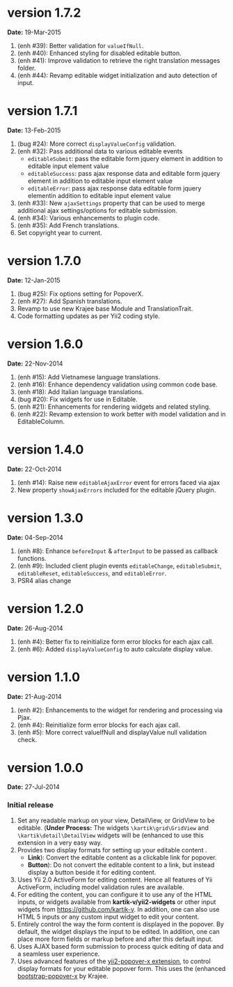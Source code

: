 version 1.7.2
=============
**Date:** 19-Mar-2015

1. (enh #39): Better validation for `valueIfNull`.
2. (enh #40): Enhanced styling for disabled editable button.
3. (enh #41): Improve validation to retrieve the right translation messages folder.
4. (enh #44): Revamp editable widget initialization and auto detection of input.

version 1.7.1
=============
**Date:** 13-Feb-2015

1. (bug #24): More correct `displayValueConfig` validation.
2. (enh #32): Pass additional data to various editable events
    - `editableSubmit`: pass the editable form jquery element in addition to editable input element value
    - `editableSuccess`: pass ajax response data and editable form jquery element in addition to editable input element value
    - `editableError`: pass ajax response data editable form jquery elementin addition to editable input element value 
3. (enh #33): New `ajaxSettings` property that can be used to merge additional ajax settings/options for editable submission.
4. (enh #34): Various enhancements to plugin code.
5. (enh #35): Add French translations.
6. Set copyright year to current.

version 1.7.0
=============
**Date:** 12-Jan-2015

1. (bug #25): Fix options setting for PopoverX.
2. (enh #27): Add Spanish translations.
3. Revamp to use new Krajee base Module and TranslationTrait.
4. Code formatting updates as per Yii2 coding style.

version 1.6.0
=============
**Date:** 22-Nov-2014

1. (enh #15): Add Vietnamese language translations.
2. (enh #16): Enhance dependency validation using common code base.
3. (enh #18): Add Italian language translations.
4. (bug #20): Fix widgets for use in Editable.
5. (enh #21): Enhancements for rendering widgets and related styling.
6. (enh #22): Revamp extension to work better with model validation and in EditableColumn.

version 1.4.0
=============
**Date:** 22-Oct-2014

1. (enh #14): Raise new `editableAjaxError` event for errors faced via ajax
2. New property `showAjaxErrors` included for the editable jQuery plugin.

version 1.3.0
=============
**Date:** 04-Sep-2014

1. (enh #8): Enhance `beforeInput` & `afterInput` to be passed as callback functions.
2. (enh #9): Included client plugin events `editableChange`, `editableSubmit`, `editableReset`, `editableSuccess`, and `editableError`.
3. PSR4 alias change

version 1.2.0
=============
**Date:** 26-Aug-2014

1. (enh #4): Better fix to reinitialize form error blocks for each ajax call.
2. (enh #6): Added `displayValueConfig` to auto calculate display value.


version 1.1.0
=============
**Date:** 21-Aug-2014

1. (enh #2): Enhancements to the widget for rendering and processing via Pjax.
2. (enh #4): Reinitialize form error blocks for each ajax call.
3. (enh #5): More correct valueIfNull and displayValue null validation check.
   
version 1.0.0
=============
**Date:** 27-Jul-2014

### Initial release

1. Set any readable markup on your view, DetailView, or GridView to be editable. (**Under Process:** The widgets `\kartik\grid\GridView` 
   and `\kartik\detail\DetailView` widgets will be (enhanced to use this extension in a very easy way.
2. Provides two display formats for setting up your editable content . 
   - **Link**): Convert the editable content as a clickable link for popover.
   - **Button**): Do not convert the editable content to a link, but instead display a button beside it for editing content.
3. Uses Yii 2.0 ActiveForm for editing content. Hence all features of Yii ActiveForm, including model validation rules are available.
4. For editing the content, you can configure it to use any of the HTML inputs, or widgets available from **kartik-v/yii2-widgets** or other input widgets from https://github.com/kartik-v. 
   In addition, one can also use HTML 5 inputs or any custom input widget to edit your content.
5. Entirely control the way the form content is displayed in the popover. By default, the widget displays the input to be edited. In addition, one can place
   more form fields or markup before and after this default input.
6. Uses AJAX based form submission to process quick editing of data and a seamless user experience.
7. Uses advanced features of the [yii2-popover-x extension](http://demos.krajee.com/popover-x), to control display formats for your editable popover form. This
   uses the (enhanced [bootstrap-popover-x](http://plugins.krajee.com/popover-x) by Krajee.